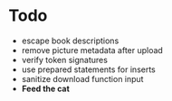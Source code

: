 # Todo
- escape book descriptions
- remove picture metadata after upload
- verify token signatures
- use prepared statements for inserts
- sanitize download function input
- **Feed the cat**
